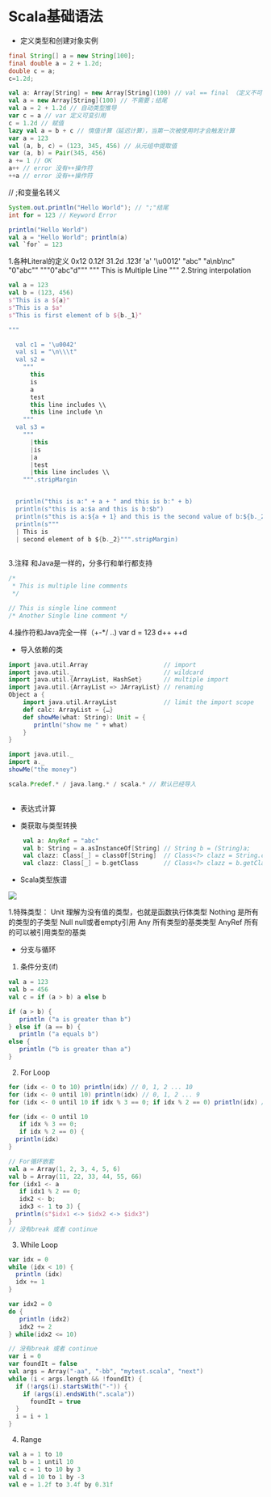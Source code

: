 # Scala基础语法 #
- 定义类型和创建对象实例
```java
final String[] a = new String[100];
final double a = 2 + 1.2d;
double c = a;
c=1.2d;
```
```scala 
val a: Array[String] = new Array[String](100) // val == final （定义不可变引用）
val a = new Array[String](100) // 不需要；结尾
val a = 2 + 1.2d // 自动类型推导
var c = a // var 定义可变引用
c = 1.2d // 赋值
lazy val a = b + c // 惰值计算（延迟计算），当第一次被使用时才会触发计算
var a = 123
val (a, b, c) = (123, 345, 456) // 从元组中提取值
var (a, b) = Pair(345, 456)
a += 1 // OK
a++ // error 没有++操作符
++a // error 没有++操作符
```

// ;和变量名转义
```java
System.out.println("Hello World"); // ";"结尾
int for = 123 // Keyword Error
```
```scala
println("Hello World")
val a = "Hello World"; println(a)
val `for` = 123
```

1.各种Literal的定义
0x12
0.12f
31.2d
.123f
'a'
'\u0012'
"abc"
"a\nb\nc"
"0\"abc\""
"""0"abc"d"""
"""
This is 
Multiple
Line
"""
2.String interpolation
```scala
val a = 123
val b = (123, 456)
s"This is a ${a}"
s"This is a $a"
s"This is first element of b ${b._1}"

"""

  val c1 = '\u0042'
  val s1 = "\n\\\t"
  val s2 =
    """
      this
      is
      a
      test
      this line includes \\
      this line include \n
    """
  val s3 =
    """
      |this
      |is
      |a
      |test
      |this line includes \\
    """.stripMargin


  println("this is a:" + a + " and this is b:" + b)
  println(s"this is a:$a and this is b:$b")
  println(s"this is a:${a + 1} and this is the second value of b:${b._2}")
  println(s"""
  | This is 
  | second element of b ${b._2}""".stripMargin)
  
```

3.注释
 和Java是一样的，分多行和单行都支持
```scala
/*
 * This is multiple line comments
 */

// This is single line comment
/* Another Single line comment */
```
4.操作符和Java完全一样（+-*/ ..)
var d = 123
d++
++d

- 导入依赖的类
```scala
import java.util.Array                     // import
import java.util._                         // wildcard
import java.util.{ArrayList, HashSet}      // multiple import
import java.util.{ArrayList => JArrayList} // renaming
Object a {
    import java.util.ArrayList             // limit the import scope
    def calc: ArrayList = {…}
    def showMe(what: String): Unit = {
       println("show me " + what)
    }
}

import java.util._
import a._
showMe("the money")

scala.Predef.* / java.lang.* / scala.* // 默认已经导入
                                           
```
- 表达式计算

- 类获取与类型转换
```scala
    val a: AnyRef = "abc"
    val b: String = a.asInstanceOf[String] // String b = (String)a;
    val clazz: Class[_] = classOf[String]  // Class<?> clazz = String.class;
    val clazz: Class[_] = b.getClass       // Class<?> clazz = b.getClass();
```
- Scala类型族谱

![](https://camo.githubusercontent.com/d394abcbb3142dc30ede7d8ca49fafa5013ab7e5/687474703a2f2f7777772e7363616c612d6c616e672e6f72672f6f6c642f73697465732f64656661756c742f66696c65732f696d616765732f636c6173736869657261726368792e706e67)


1.特殊类型：
Unit 理解为没有值的类型，也就是函数执行体类型
Nothing 是所有的类型的子类型
Null null或者empty引用
Any 所有类型的基类类型
AnyRef 所有的可以被引用类型的基类

- 分支与循环
1. 条件分支(if)
```scala
val a = 123
val b = 456
val c = if (a > b) a else b

if (a > b) {
   println ("a is greater than b")
} else if (a == b) {
   println ("a equals b")
else {
   println ("b is greater than a")
}
```
2. For Loop
```scala
for (idx <- 0 to 10) println(idx) // 0, 1, 2 ... 10
for (idx <- 0 until 10) println(idx) // 0, 1, 2 ... 9
for (idx <- 0 until 10 if idx % 3 == 0; if idx % 2 == 0) println(idx) // 0, 6

for (idx <- 0 until 10 
   if idx % 3 == 0; 
   if idx % 2 == 0) {
  println(idx)
}

// For循环嵌套
val a = Array(1, 2, 3, 4, 5, 6)
val b = Array(11, 22, 33, 44, 55, 66)
for (idx1 <- a 
   if idx1 % 2 == 0; 
   idx2 <- b;
   idx3 <- 1 to 3) {
  println(s"$idx1 <-> $idx2 <-> $idx3")
}
// 没有break 或者 continue
```
3. While Loop
```scala
var idx = 0
while (idx < 10) {
  println (idx)
  idx += 1
}

var idx2 = 0
do {
   println (idx2)
   idx2 += 2
} while(idx2 <= 10)

// 没有break 或者 continue
var i = 0
var foundIt = false
val args = Array("-aa", "-bb", "mytest.scala", "next")
while (i < args.length && !foundIt) {
  if (!args(i).startsWith("-")) {
    if (args(i).endsWith(".scala"))
      foundIt = true
  }
  i = i + 1
}
```

4. Range
```scala
val a = 1 to 10
val b = 1 until 10
val c = 1 to 10 by 3
val d = 10 to 1 by -3
val e = 1.2f to 3.4f by 0.31f
```

